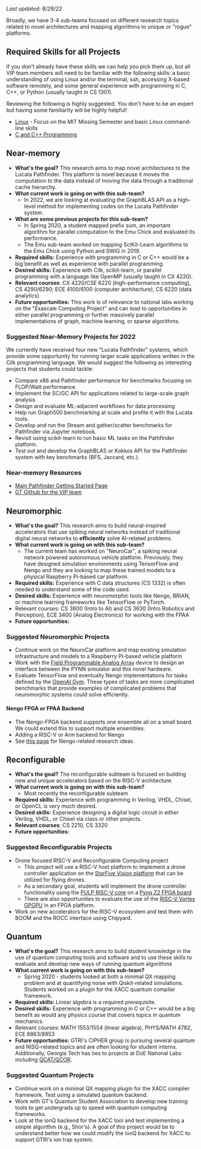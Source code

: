 _Last updated: 8/29/22_

Broadly, we have 3-4 sub-teams focused on different research topics related to novel architectures and mapping algorithms to unique or "rogue" platforms.

## Required Skills for all Projects ##
If you don't already have these skills we can help you pick them up, but all VIP team members will need to be familiar with the following skills: a basic understanding of using Linux and/or the terminal, ssh, accessing X-based software remotely, and some general experience with programming in C, C++, or Python (usually taught in CS 1301).

Reviewing the following is highly suggested. You don't have to be an expert but having some familiarity will be highly helpful!
* [Linux](https://github.com/gt-crnch-rg/fc-with-rg-vip/blob/main/docs/linux/%5BLinux%5D-General-Linux-FAQs.md) - Focus on the MIT Missing Semester and basic Linux command-line skills
* [C and C++ Programming](https://github.com/gt-crnch-rg/fc-with-rg-vip/blob/main/docs/development/%5BDevelopment%5D-Resources-C-Plus-Plus.md)

## Near-memory ##

* **What's the goal?** This research aims to map novel architectures to the Lucata Pathfinder. This platform is novel because it moves the computation to the data instead of moving the data through a traditional cache hierarchy.
* **What current work is going on with this sub-team?** 
    * In 2022, we are looking at evaluating the GraphBLAS API as a high-level method for implementing codes on the Lucata Pathfinder system. 
* **What are some previous projects for this sub-team?**
    * In Spring 2020, a student mapped prefix sum, an important algorithm for parallel computation to the Emu Chick and evaluated its performance.
    * The Emu sub-team worked on mapping SciKit-Learn algorithms to the Emu Chick using Python and SWIG in 2019. 
* **Required skills:** Experience with programming in C or C++ would be a big benefit as well as experience with parallel programming.
* **Desired skills:** Experience with Cilk, scikit-learn, or parallel programming with a language like OpenMP (usually taught in CX 4220).
* **Relevant courses**: CX 4220/CSE 6220 (high-performance computing), CS 4290/6290; ECE 4100/6100 (computer architecture), CS 6220 (data analytics)
* **Future opportunities:** This work is of relevance to national labs working on the "Exascale Computing Project" and can lead to opportunities in either parallel programming or further massively parallel implementations of graph, machine learning, or sparse algorithms. 

### Suggested Near-Memory Projects for 2022
We currently have received four new "Lucata Pathfinder" systems, which provide some opportunity for running larger scale applications written in the Cilk programming language. We would suggest the following as interesting projects that students could tackle:
* Compare x86 and Pathfinder performance for benchmarks focusing on FLOP/Watt performance.
* Implement the SC/GC API for applications related to large-scale graph analysis
* Design and evaluate ML-adjacent workflows for data processing
* Help run Graph500 benchmarking at scale and profile it with the Lucata tools.
* Develop and run the Stream and gather/scatter benchmarks for Pathfinder via Jupyter notebook.
* Revisit using scikit-learn to run basic ML tasks on the Pathfinder platform.
* Test out and develop the GraphBLAS or Kokkos API for the Pathfinder system with key benchmarks (BFS, Jaccard, etc.).

### Near-memory Resources
* [Main Pathfinder Getting Started Page](https://gt-crnch-rg.readthedocs.io/en/main/lucata/lucata-getting-started.html)
* [GT Github for the VIP team](https://github.gatech.edu/crnch-rg/vip-near-mem-team)

## Neuromorphic ##

* **What's the goal?** This research aims to build neural-inspired accelerators that use spiking neural networks instead of traditional digital neural networks to **efficiently** solve AI-related problems.
* **What current work is going on with this sub-team?** 
    * The current team has worked on "NeuroCar", a spiking neural network powered autonomous vehicle platform. Previously, they have designed simulation environments using TensorFlow and Nengo and they are looking to map these trained models to a physical Raspberry Pi-based car platform.
* **Required skills:** Experience with C data structures (CS 1332) is often needed to understand some of the code used. 
* **Desired skills:** Experience with neuromorphic tools like Nengo, BRIAN, or machine learning frameworks like TensorFlow or PyTorch. 
* Relevant courses: CS 3600 (Intro to AI) and CS 3630 (Intro Robotics and Perception), ECE 3400 (Analog Electronics) for working with the FPAA
* **Future opportunities:** 

### Suggested Neuromorphic Projects
* Continue work on the NeuroCar platform and map existing simulation infrastructure and models to a Raspberry PI-based vehicle platform
* Work with the [Field Programmable Analog Array](https://en.wikipedia.org/wiki/Field-programmable_analog_array) device to design an interface between the PYNN simulator and this novel hardware.
* Evaluate TensorFlow and eventually Nengo implementations for tasks defined by the [OpenAI Gym](https://gym.openai.com/). These types of tasks are more complicated benchmarks that provide examples of complicated problems that neuromorphic systems could solve efficiently. 

#### Nengo FPGA or FPAA Backend
* The Nengo-FPGA backend supports one ensemble all on a small board. We could extend this to support multiple ensembles.
* Adding a RISC-V or Arm backend for Nengo
* See [this page](https://github.com/gt-crnch-rg/fc-with-rg-vip/blob/main/docs/students/%5BResearch%20Ideas%5D%20Nengo%20Neuromorphic%20Backends.md) for Nengo-related research ideas.

## Reconfigurable ##
* **What's the goal?** The reconfigurable subteam is focused on building new and unique accelerators based on the RISC-V architecture.
* **What current work is going on with this sub-team?** 
    * Most recently the reconfigurable subteam  
* **Required skills:** Experience with programming in Verilog, VHDL, Chisel, or OpenCL is very much desired.
* **Desired skills:** Experience designing a digital logic circuit in either Verilog, VHDL, or Chisel via class or other projects.
* **Relevant courses**: CS 2210, CS 3320
* **Future opportunities:**  

### Suggested Reconfigurable Projects
* Drone focused RISC-V and Reconfigurable Computing project
    * This project will use a RISC-V host platform to implement a drone controller application on the [StarFive Vision platform](https://www.cnx-software.com/2021/12/09/starfive-visionfive-single-board-computer-for-sale-accelerating-risc-v-ecosystem-development/) that can be utilized for flying drones. 
    * As a secondary goal, students will implement the drone controller functionality using the [PULP RISC-V core](https://www.pulp-platform.org/) on a [Pynq Z2 FPGA board](https://www.xilinx.com/support/university/xup-boards/XUPPYNQ-Z2.html)
    * There are also opportunities to evaluate the use of the [RISC-V Vortex GPGPU](https://gt-crnch-rg.readthedocs.io/en/main/reconfig/vortex/vortex-riscv-gpgpu.html) in an FPGA platform.
* Work on new accelerators for the RISC-V ecosystem and test them with BOOM and the ROCC interface using Chipyard. 

## Quantum ##

* **What's the goal?** This research aims to build student knowledge in the use of quantum computing tools and software and to use these skills to evaluate and develop new ways of running quantum algorithms
* **What current work is going on with this sub-team?** 
    * Spring 2020 - students looked at both a minimal QX mapping problem and at quantifying noise with Qiskit-related simulations. Students worked on a plugin for the XACC quantum compiler framework.      
* **Required skills:** Linear algebra is a required prerequisite. 
* **Desired skills:** Experience with programming in C or C++ would be a big benefit as would any physics course that covers topics in quantum mechanics.
* Relevant courses: MATH 1553/1554 (linear algebra), PHYS/MATH 4782, ECE 8863/8853
* **Future opportunities:** GTRI's CIPHER group is pursuing several quantum and NISQ-related topics and are often looking for student interns. Additionally, Georgia Tech has ties to projects at DoE National Labs including [QCAT/QCOR](https://qcor.ornl.gov/).

### Suggested Quantum Projects
* Continue work on a minimal QX mapping plugin for the XACC compiler framework. Test using a simulated quantum backend.
* Work with GT's Quantum Student Association to develop new training tools to get undergrads up to speed with quantum computing frameworks. 
* Look at the ionQ backend for the XACC tool and test implementing a simple algorithm  (e.g., Shor's). A goal of this project would be to understand better how we could modify the ionQ backend for XACC to support GTRI's ion trap system.
